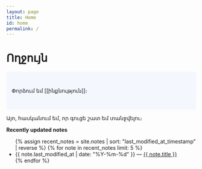 ```yaml
---
layout: page
title: Home
id: home
permalink: /
---
```


# Ողջույն

<p style="padding: 3em 1em; background: #f5f7ff; border-radius: 4px;">
  Փորձում եմ [[ինքնություն]]։
</p>

Այո, հասկանում եմ, որ գուցե շատ եմ տանջվելու։

<strong>Recently updated notes</strong>

<ul>
  {% assign recent_notes = site.notes | sort: "last_modified_at_timestamp" | reverse %}
  {% for note in recent_notes limit: 5 %}
    <li>
      {{ note.last_modified_at | date: "%Y-%m-%d" }} — <a class="internal-link" href="{{ note.url }}">{{ note.title }}</a>
    </li>
  {% endfor %}
</ul>

<style>
  .wrapper {
    max-width: 46em;
  }
</style>
